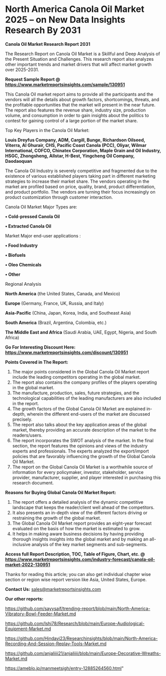 # North America Canola Oil Market 2025 – on New Data Insights Research By 2031

<strong>Canola Oil Market Research Report 2031</strong>

The Research Report on Canola Oil Market is a Skillful and Deep Analysis of the Present Situation and Challenges. This research report also analyzes other important trends and market drivers that will affect market growth over 2025-2031.

<strong>Request Sample Report @ <a href=https://www.marketreportsinsights.com/sample/130951>https://www.marketreportsinsights.com/sample/130951</a></strong>

This Canola Oil market report aims to provide all the participants and the vendors will all the details about growth factors, shortcomings, threats, and the profitable opportunities that the market will present in the near future. The report also features the revenue share, industry size, production volume, and consumption in order to gain insights about the politics to contest for gaining control of a large portion of the market share.

Top Key Players in the Canola Oil Market:

<strong>Louis Dreyfus Company, ADM, Cargill, Bunge, Richardson Oilseed, Viterra, Al Ghurair, CHS, Pacific Coast Canola (PCC), Oliyar, Wilmar International, COFCO, Chinatex Corporation, Maple Grain and Oil Industry, HSGC, Zhongsheng, Allstar, H-Best, Yingcheng Oil Company, Daodaoquan</strong>

The Canola Oil Industry is severely competitive and fragmented due to the existence of various established players taking part in different marketing strategies to increase their market share. The vendors operating in the market are profiled based on price, quality, brand, product differentiation, and product portfolio. The vendors are turning their focus increasingly on product customization through customer interaction.

Canola Oil Market Major Types are:

<strong>• Cold-pressed Canola Oil

• Extracted Canola Oil</strong>

Market Major end-user applications :

<strong>• Food Industry

• Biofuels

• Oleo Chemicals

• Other</strong>

Regional Analysis

</u><strong><b>North America</b></strong> (the United States, Canada, and Mexico)

<strong><b>Europe </b></strong>(Germany, France, UK, Russia, and Italy)

<strong><b>Asia-Pacific</b></strong> (China, Japan, Korea, India, and Southeast Asia)

<strong><b>South America</b></strong> (Brazil, Argentina, Colombia, etc.)

<strong><b>The Middle East and Africa</b></strong> (Saudi Arabia, UAE, Egypt, Nigeria, and South Africa)

<strong>Go For Interesting Discount Here: <a href=https://www.marketreportsinsights.com/discount/130951>https://www.marketreportsinsights.com/discount/130951</a></strong>

<strong>Points Covered in The Report:</strong>
<ol>
  <li>The major points considered in the Global Canola Oil Market report include the leading competitors operating in the global market.</li>
  <li>The report also contains the company profiles of the players operating in the global market.</li>
  <li>The manufacture, production, sales, future strategies, and the technological capabilities of the leading manufacturers are also included in the report.</li>
  <li>The growth factors of the Global Canola Oil Market are explained in-depth, wherein the different end-users of the market are discussed precisely.</li>
  <li>The report also talks about the key application areas of the global market, thereby providing an accurate description of the market to the readers/users.</li>
  <li>The report incorporates the SWOT analysis of the market. In the final section, the report features the opinions and views of the industry experts and professionals. The experts analyzed the export/import policies that are favorably influencing the growth of the Global Canola Oil Market.</li>
  <li>The report on the Global Canola Oil Market is a worthwhile source of information for every policymaker, investor, stakeholder, service provider, manufacturer, supplier, and player interested in purchasing this research document.</li>
</ol>
<strong>Reasons for Buying Global Canola Oil Market Report:</strong>

<ol>
  <li>The report offers a detailed analysis of the dynamic competitive landscape that keeps the reader/client well ahead of the competitors.</li>
  <li>It also presents an in-depth view of the different factors driving or restraining the growth of the global market.</li>
  <li>The Global Canola Oil Market report provides an eight-year forecast evaluated on the basis of how the market is estimated to grow.</li>
  <li>It helps in making aware business decisions by having providing thorough insights insights into the global market and by making an all-inclusive analysis of the key market segments and sub-segments.</li>
</ol>
<strong>Access full Report Description, TOC, Table of Figure, Chart, etc. @ <a href=https://www.marketreportsinsights.com/industry-forecast/canola-oil-market-2022-130951>https://www.marketreportsinsights.com/industry-forecast/canola-oil-market-2022-130951</a></strong>


Thanks for reading this article; you can also get individual chapter wise section or region wise report version like Asia, United States, Europe.

<strong>Contact Us:</strong>
sales@marketreportsinsights.com

<strong>Our other reports:</strong>

<a href=https://github.com/sayysaif/trending-report/blob/main/North-America-Vibratory-Bowl-Feeder-Market.md>https://github.com/sayysaif/trending-report/blob/main/North-America-Vibratory-Bowl-Feeder-Market.md</a>

<a href=https://github.com/Ishi78/Research/blob/main/Europe-Audiological-Equipment-Market.md>https://github.com/Ishi78/Research/blob/main/Europe-Audiological-Equipment-Market.md</a>

<a href=https://github.com/Hindavi23/Researchinsights/blob/main/North-America-Recording-And-Session-Replay-Tools-Market.md>https://github.com/Hindavi23/Researchinsights/blob/main/North-America-Recording-And-Session-Replay-Tools-Market.md</a>

<a href=https://github.com/anjaliiii21/anjaliiii/blob/main/Europe-Decorative-Wreaths-Market.md>https://github.com/anjaliiii21/anjaliiii/blob/main/Europe-Decorative-Wreaths-Market.md</a>

<a href=https://ameblo.jp/manmeetsigh/entry-12885264560.html>https://ameblo.jp/manmeetsigh/entry-12885264560.html</a>"
